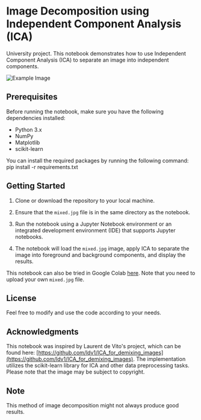 # Image Decomposition using Independent Component Analysis (ICA)

University project.
This notebook demonstrates how to use Independent Component Analysis (ICA) to separate an image into independent components.

![Example Image](https://github.com/viktor436/Image-decomposition-using-ICA/assets/75243626/96373c69-5f31-4419-85d5-dd15a948c52c)

## Prerequisites

Before running the notebook, make sure you have the following dependencies installed:

- Python 3.x
- NumPy
- Matplotlib
- scikit-learn

You can install the required packages by running the following command:
pip install -r requirements.txt


## Getting Started

1. Clone or download the repository to your local machine.

2. Ensure that the `mixed.jpg` file is in the same directory as the notebook.

3. Run the notebook using a Jupyter Notebook environment or an integrated development environment (IDE) that supports Jupyter notebooks.

4. The notebook will load the `mixed.jpg` image, apply ICA to separate the image into foreground and background components, and display the results.

This notebook can also be tried in Google Colab [here](https://colab.research.google.com/drive/1mFDdEOHL3Syou-czdCA-lWigBABEQ5f6?usp=sharing). Note that you need to upload your own `mixed.jpg` file.

## License

Feel free to modify and use the code according to your needs.

## Acknowledgments

This notebook was inspired by Laurent de Vito's project, which can be found here: [https://github.com/ldv1/ICA_for_demixing_images](https://github.com/ldv1/ICA_for_demixing_images). The implementation utilizes the scikit-learn library for ICA and other data preprocessing tasks. Please note that the image may be subject to copyright.

## Note

This method of image decomposition might not always produce good results.
